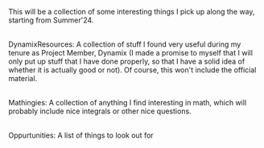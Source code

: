 This will be a collection of some interesting things I pick up along the way, starting from Summer'24. <br> <br>

DynamixResources: A collection of stuff I found very useful during my tenure as Project Member, Dynamix (I made a promise to myself that I will only put up stuff that I have done properly, so that I have a solid idea of whether it is actually good or not). Of course, this won't include the official material. <br><br>

Mathingies: A collection of anything I find interesting in math, which will probably include nice integrals or other nice questions. <br><br>

Oppurtunities: A list of things to look out for 


